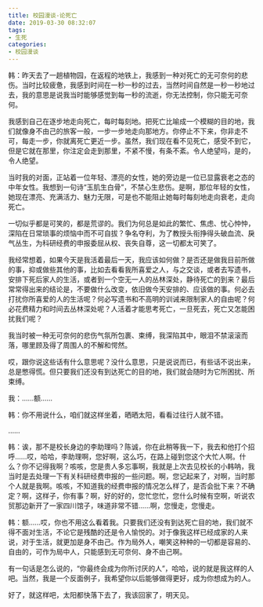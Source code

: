 ```yaml
---
title: 校园漫谈-论死亡
date: 2019-03-30 08:32:07
tags:
- 生死
categories:
- 校园漫谈 
---
```


韩：昨天去了一趟植物园，在返程的地铁上，我感到一种对死亡的无可奈何的悲伤。当时比较疲惫，我感到时间在一秒一秒的过去，当然时间自然是一秒一秒地过去，我的意思是说我当时能够感觉到每一秒的流逝，你无法控制，你只能无可奈何。 

我感到自己在逐步地走向死亡，每时每刻地。把死亡比喻成一个模糊的目的地，我们就像身不由己的旅客一般，一步一步地走向那地方。你停止不下来，你非走不可，每走一步，你就离死亡更近一步。虽然，我们现在看不见死亡，感受不到它，但是它就在那里，你注定会走到那里，不紧不慢，有条不紊。令人绝望吗，是的，令人绝望。 

当时我的对面，正站着一位年轻、漂亮的女性，她的旁边是一位已显露衰老之态的中年女性。我想到一句诗“玉肌生白骨”，不禁心生悲伤。是啊，那位年轻的女性，她现在漂亮、充满活力、魅力无限，可是也不能阻止她每时每刻地走向衰老，走向死亡。 

一切似乎都是可笑的，都是荒谬的。我们为何总是如此的繁忙、焦虑、忧心忡忡，深陷在日常琐事的烦恼中而不可自拔？争名夺利，为了教授头衔挣得头破血流、戾气丛生，为科研经费的申报委屈从权、丧失自尊，这一切都太可笑了。 

我经常想着，如果今天是我活着最后一天，我应该如何做？是否还是做我目前所做的事，抑或做些其他的事，比如去看看我所喜爱之人，与之交谈，或者去写遗书，安排下死后家人的生活，或者到一个空无一人的丛林深处，静待死亡的到来？最后常常得出来的结论是，不要做什么改变，依旧做今天安排的、应该做的事。何必去打扰你所喜爱的人的生活呢？何必写遗书和不高明的训诫来限制家人的自由呢？何必花费精力和时间去丛林深处呢？人活着才能思考死亡，一旦死去，死亡又怎能困扰我们呢？ 

我当时被一种无可奈何的悲伤气氛所包裹、束缚，我深陷其中，眼泪不禁滚滚而落，哪里顾及得了周围人的不解和愕然。 

哎，跟你说这些话有什么意思呢？没什么意思，只是说说而已，有些话不说出来，总是憋得慌。但只要我们还没有到达死亡的目的地，我们就会随时为它所困扰、所束缚。 

我：......额...... 

韩：你不用说什么，咱们就这样坐着，晒晒太阳，看看过往行人就不错。 

…… 

韩：诶，那不是校长身边的李助理吗？陈诚，你在此稍等我一下，我去和他打个招呼......哎，哈哈，李助理啊，您好啊，这么巧，在路上碰到您这个大忙人啊。什么？你不记得我啊？咳咳，您是贵人多忘事啊，我就是上次去见校长的小韩呐，我当时是去处理一下有关科研经费申报的一些问题。啊，您记起来了，对啊，当时那个人就是我啊。咳咳，不知道我的经费申报的情况怎么样了，是否会批下来？不确定？啊，这样子，你有事？啊，好的好的，您忙您忙，您什么时候有空啊，听说农贸那边新开了一家四川馆子，味道非常不错......啊，您慢走，您慢走。 

韩：额......哎，你也不用这么看着我。只要我们还没有到达死亡目的地，我们就不得不面对生活，不论它是残酷的还是令人愉悦的。对于像我这样已经成家的人来说，对于生活，就更加是身不由己。作为局外人，嘲笑这种种的一切都是容易的、自由的，可作为局中人，只能感到无可奈何、身不由己啊。 

有一句话是怎么说的，“你最终会成为你所讨厌的人”，哈哈，说的就是我这样的人吧。当然，我是一个反面例子，我希望你以后能够做得更好，成为你想成为的人。 

好了，就这样吧，太阳都快落下去了，我该回家了，明天见。 

